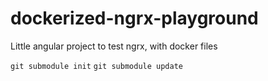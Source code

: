 # dockerized-ngrx-playground
Little angular project to test ngrx, with docker files

`git submodule init`
`git submodule update`
